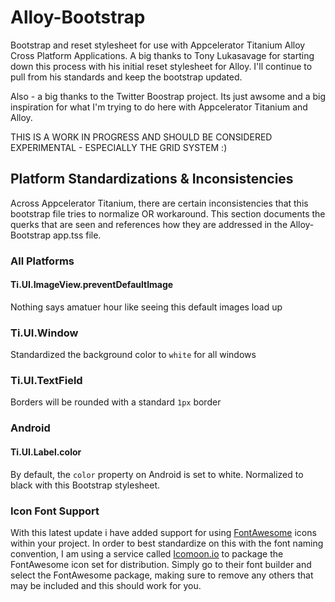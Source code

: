 # Alloy-Bootstrap
Bootstrap and reset stylesheet for use with Appcelerator Titanium Alloy Cross Platform Applications. A big thanks to Tony Lukasavage for starting down this process with his initial reset stylesheet for Alloy. I'll continue to pull from his standards and keep the bootstrap updated.

Also - a big thanks to the Twitter Boostrap project. Its just awsome and a big inspiration for what I'm trying to do here with Appcelerator Titanium and Alloy.

THIS IS A WORK IN PROGRESS AND SHOULD BE CONSIDERED EXPERIMENTAL - ESPECIALLY THE GRID SYSTEM :)

## Platform Standardizations & Inconsistencies

Across Appcelerator Titanium, there are certain inconsistencies that this bootstrap file tries to normalize OR workaround. This section documents the querks that are seen and references how they are addressed in the Alloy-Bootstrap app.tss file.

### All Platforms

#### Ti.UI.ImageView.preventDefaultImage
Nothing says amatuer hour like seeing this default images load up

### Ti.UI.Window
Standardized the background color to `white` for all windows

### Ti.UI.TextField
Borders will be rounded with a standard `1px` border

### Android

#### Ti.UI.Label.color
By default, the `color` property on Android is set to white. Normalized to black with this Bootstrap stylesheet. 


### Icon Font Support
With this latest update i have added support for using [FontAwesome](http://fontawesome.io) icons within your project. In order to best standardize on this with the font naming convention, I am using a service called [Icomoon.io](http://icomoon.io) to package the FontAwesome icon set for distribution. Simply go to their font builder and select the FontAwesome package, making sure to remove any others that may be included and this should work for you.


